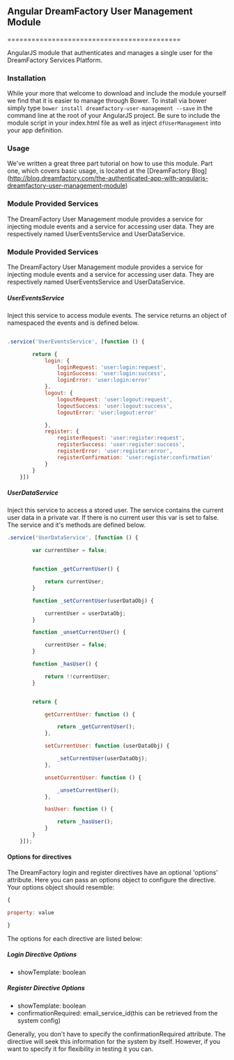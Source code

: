 ## Angular DreamFactory User Management Module
===========================================

AngularJS module that authenticates and manages a single user for the DreamFactory Services Platform.


### Installation

While your more that welcome to download and include the module yourself we find that it is easier to manage through Bower.  To install via bower simply type `bower install dreamfactory-user-management --save` in the command line at the root of your AngularJS project.  Be sure to include the module script in your index.html file as well as inject `dfUserManagement` into your app definition.


### Usage

We've written a great three part tutorial on how to use this module.  Part one, which covers basic usage, is located at the [DreamFactory Blog] (http://blog.dreamfactory.com/the-authenticated-app-with-angularjs-dreamfactory-user-management-module) 


### Module Provided Services

The DreamFactory User Management module provides a service for injecting module events and a service for accessing user data.  They are respectively named UserEventsService and UserDataService.  


### Module Provided Services


The DreamFactory User Management module provides a service for injecting module events and a service for accessing user data.  They are respectively named UserEventsService and UserDataService.  

##### UserEventsService

Inject this service to access module events.  The service returns an object of namespaced the events and is defined below.

```javascript

.service('UserEventsService', [function () {

        return {
            login: {
                loginRequest: 'user:login:request',
                loginSuccess: 'user:login:success',
                loginError: 'user:login:error'
            },
            logout: {
                logoutRequest: 'user:logout:request',
                logoutSuccess: 'user:logout:success',
                logoutError: 'user:logout:error'

            },
            register: {
                registerRequest: 'user:register:request',
                registerSuccess: 'user:register:success',
                registerError: 'user:register:error',
                registerConfirmation: 'user:register:confirmation'
            }
        }
    }])
```

##### UserDataService

Inject this service to access a stored user.  The service contains the current user data in a private var.  If there is no current user this var is set to false.  The service and it's methods are defined below.

```javascript
.service('UserDataService', [function () {

        var currentUser = false;


        function _getCurrentUser() {

            return currentUser;
        }

        function _setCurrentUser(userDataObj) {

            currentUser = userDataObj;
        }

        function _unsetCurrentUser() {

            currentUser = false;
        }

        function _hasUser() {

            return !!currentUser;
        }


        return {

            getCurrentUser: function () {

                return _getCurrentUser();
            },

            setCurrentUser: function (userDataObj) {

                _setCurrentUser(userDataObj);
            },

            unsetCurrentUser: function () {

                _unsetCurrentUser();
            },

            hasUser: function () {

                return _hasUser();
            }
        }
    }]);
```

#### Options for directives

The DreamFactory login and register directives have an optional 'options' attribute.  Here you can pass an options
object to configure the directive.  Your options object should resemble:

```javascript
{

property: value

}
```

The options for each directive are listed below:

##### Login Directive Options

* showTemplate: boolean

##### Register Directive Options

* showTemplate: boolean
* confirmationRequired: email_service_id(this can be retrieved from the system config)

Generally, you don't have to specify the confirmationRequired attribute.  The directive will seek this information for the system
by itself.  However, if you want to specify it for flexibility in testing it you can.